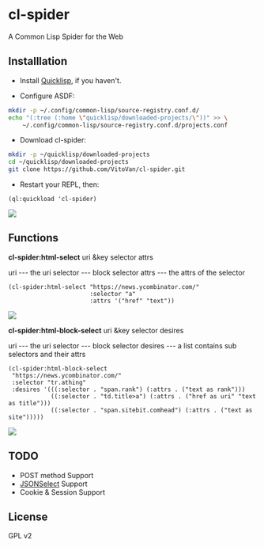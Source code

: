 # cl-spider
A Common Lisp Spider for the Web

## Installlation

* Install [Quicklisp](http://quicklisp.org/), if you haven't.

* Configure ASDF:

```bash
mkdir -p ~/.config/common-lisp/source-registry.conf.d/
echo "(:tree (:home \"quicklisp/downloaded-projects/\"))" >> \
    ~/.config/common-lisp/source-registry.conf.d/projects.conf
```

* Download cl-spider:

```bash
mkdir -p ~/quicklisp/downloaded-projects
cd ~/quicklisp/downloaded-projects
git clone https://github.com/VitoVan/cl-spider.git
```

* Restart your REPL, then:

```Lisp
(ql:quickload 'cl-spider)
```
![](https://raw.githubusercontent.com/VitoVan/cl-spider/master/screenshots/quickload.png)

## Functions

**cl-spider:html-select** uri &key selector attrs

uri --- the uri
selector --- block selector
attrs --- the attrs of the selector


```Lisp
(cl-spider:html-select "https://news.ycombinator.com/"
                       :selector "a"
                       :attrs '("href" "text"))
```

![](https://raw.githubusercontent.com/VitoVan/cl-spider/master/screenshots/html-select.png)

**cl-spider:html-block-select** uri &key selector desires

uri --- the uri
selector --- block selector
desires --- a list contains sub selectors and their attrs

```Lisp
(cl-spider:html-block-select
 "https://news.ycombinator.com/" 
 :selector "tr.athing" 
 :desires '(((:selector . "span.rank") (:attrs . ("text as rank")))
            ((:selector . "td.title>a") (:attrs . ("href as uri" "text as title")))
            ((:selector . "span.sitebit.comhead") (:attrs . ("text as site")))))
```

![](https://raw.githubusercontent.com/VitoVan/cl-spider/master/screenshots/html-block-select.png)

## TODO

* POST method Support
* [JSONSelect](http://jsonselect.org/#overview) Support
* Cookie & Session Support

## License

GPL v2
